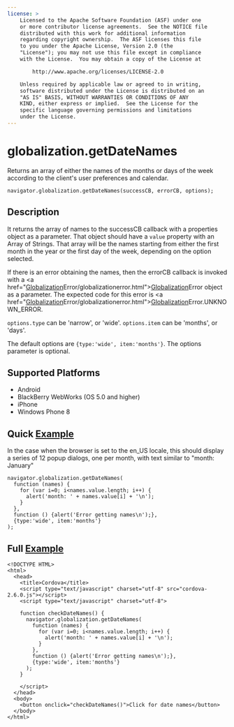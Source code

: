 ```yaml
---
license: >
    Licensed to the Apache Software Foundation (ASF) under one
    or more contributor license agreements.  See the NOTICE file
    distributed with this work for additional information
    regarding copyright ownership.  The ASF licenses this file
    to you under the Apache License, Version 2.0 (the
    "License"); you may not use this file except in compliance
    with the License.  You may obtain a copy of the License at

        http://www.apache.org/licenses/LICENSE-2.0

    Unless required by applicable law or agreed to in writing,
    software distributed under the License is distributed on an
    "AS IS" BASIS, WITHOUT WARRANTIES OR CONDITIONS OF ANY
    KIND, either express or implied.  See the License for the
    specific language governing permissions and limitations
    under the License.
---
```


globalization.getDateNames
===========

Returns an array of either the names of the months or days of the week according to the client's user preferences and calendar.

    navigator.globalization.getDateNames(successCB, errorCB, options);
    
Description
-----------

It returns the array of names to the successCB callback with a properties object as a parameter. That object should have a ``value`` property with an Array of Strings. That array will be the names starting from either the first month in the year or the first day of the week, depending on the option selected.

If there is an error obtaining the names, then the errorCB callback is invoked with a <a href="<a href="globalization.html">Globalization</a>Error/globalizationerror.html"><a href="globalization.html">Globalization</a>Error</a> object as a parameter. The expected code for this error is <a href="<a href="globalization.html">Globalization</a>Error/globalizationerror.html"><a href="globalization.html">Globalization</a>Error</a>.UNKNOWN\_ERROR.

`options.type` can be 'narrow', or 'wide'.
`options.item` can be 'months', or 'days'.

The default options are `{type:'wide', item:'months'}`.
The options parameter is optional.


Supported Platforms
-------------------

- Android
- BlackBerry WebWorks (OS 5.0 and higher)
- iPhone
- Windows Phone 8

Quick <a href="../storage/storage.opendatabase.html">Example</a>
-------------

In the case when the browser is set to the en\_US locale, this should display a series of 12 popup dialogs, one per month, with text similar to "month: January"

    navigator.globalization.getDateNames(
      function (names) {
        for (var i=0; i<names.value.length; i++) {
          alert('month: ' + names.value[i] + '\n');
        }
      },
      function () {alert('Error getting names\n');},
      {type:'wide', item:'months'}
    );


Full <a href="../storage/storage.opendatabase.html">Example</a>
------------

    <!DOCTYPE HTML>
    <html>
      <head>
        <title>Cordova</title>
        <script type="text/javascript" charset="utf-8" src="cordova-2.6.0.js"></script>
        <script type="text/javascript" charset="utf-8">
                  
        function checkDateNames() {
          navigator.globalization.getDateNames(
            function (names) {
              for (var i=0; i<names.value.length; i++) {
                alert('month: ' + names.value[i] + '\n');
              }
            },
            function () {alert('Error getting names\n');},
            {type:'wide', item:'months'}
          );
        }
                                            
        </script>
      </head>
      <body>
        <button onclick="checkDateNames()">Click for date names</button>
      </body>
    </html>

